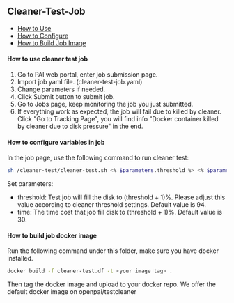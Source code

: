 ## Cleaner-Test-Job

- [How to Use](#HT_Use)
- [How to Configure](#HT_Config)
- [How to Build Job Image](#HT_Image)

#### How to use cleaner test job <a name="HT_Use"></a>

1. Go to PAI web portal, enter job submission page.
2. Import job yaml file. (cleaner-test-job.yaml)
3. Change parameters if needed.
4. Click Submit button to submit job.
5. Go to Jobs page, keep monitoring the job you just submitted. 
6. If everything work as expected, the job will fail due to killed by cleaner. Click "Go to Tracking Page", you will find info "Docker container killed by cleaner due to disk pressure" in the end.

#### How to configure variables in job <a name="HT_Config"></a>

In the job page, use the following command to run cleaner test:
```sh
sh /cleaner-test/cleaner-test.sh <% $parameters.threshold %> <% $parameters.time %>
```
Set parameters:
 - threshold: Test job will fill the disk to (threshold + 1)%. Please adjust this value according to cleaner threshold settings. Default value is 94.
 - time: The time cost that job fill disk to (threshold + 1)%. Default value is 30.

#### How to build job docker image <a name="HT_Image"></a>

Run the following command under this folder, make sure you have docker installed.
```sh
docker build -f cleaner-test.df -t <your image tag> .
```
Then tag the docker image and upload to your docker repo. We offer the default docker image on openpai/testcleaner
